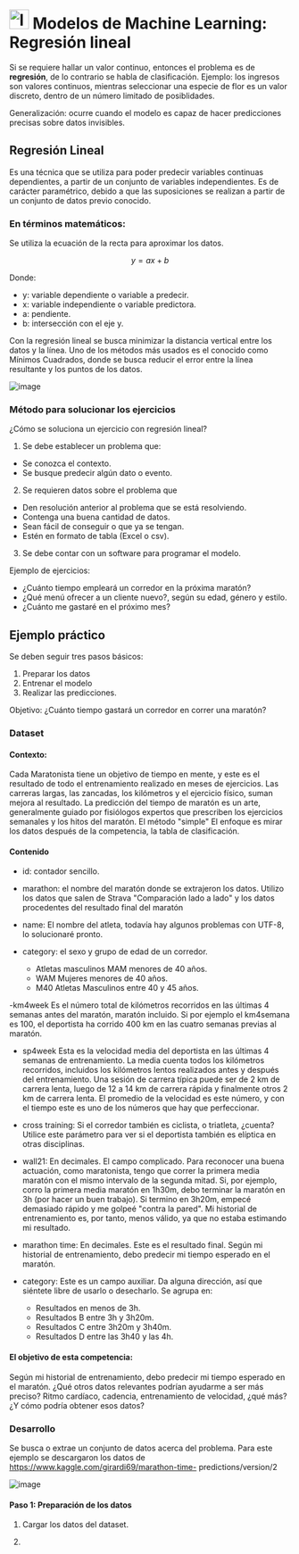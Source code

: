# <img src="https://github.com/shimadasoftware/machine-learning/assets/73977456/157a767f-2deb-43a7-8023-71506a9ef97a" alt="Italian Trulli" style="width:35px;height:35px;"> Modelos de Machine Learning: Regresión lineal

Si se requiere hallar un valor continuo, entonces el problema es de **regresión**, de lo contrario se habla de clasificación. Ejemplo: los ingresos son valores continuos, mientras seleccionar una especie de flor es un valor discreto, dentro de un número limitado de posiblidades.

Generalización: ocurre cuando el modelo es capaz de hacer predicciones precisas sobre datos invisibles.

## Regresión Lineal

Es una técnica que se utiliza para poder predecir variables continuas dependientes, a partir de un conjunto de variables
independientes. Es de carácter paramétrico, debido a que las suposiciones se realizan a partir de un conjunto de datos previo conocido.

### En términos matemáticos: 

Se utiliza la ecuación de la recta para aproximar los datos.

```math
y = ax + b
```
Donde:
  - y: variable dependiente o variable a predecir.
  - x: variable independiente o variable predictora.
  - a: pendiente.
  - b: intersección con el eje y.

Con la regresión lineal se busca minimizar la distancia vertical entre los datos y la línea.
Uno de los métodos más usados es el conocido como Mínimos Cuadrados, donde se busca reducir el error entre la línea resultante y los puntos de los datos.

![image](https://github.com/shimadasoftware/machine-learning/assets/73977456/50ef57fd-2247-4876-9707-d2e25ed9e5e4)

### Método para solucionar los ejercicios

¿Cómo se soluciona un ejercicio con regresión lineal?

1. Se debe establecer un problema que:
  - Se conozca el contexto.
  - Se busque predecir algún dato o evento.

2. Se requieren datos sobre el problema que
  - Den resolución anterior al problema que se está resolviendo.
  - Contenga una buena cantidad de datos.
  - Sean fácil de conseguir o que ya se tengan.
  - Estén en formato de tabla (Excel o csv).

3. Se debe contar con un software para programar el modelo.

Ejemplo de ejercicios:
  - ¿Cuánto tiempo empleará un corredor en la próxima maratón?
  - ¿Qué menú ofrecer a un cliente nuevo?, según su edad, género y estilo.
  - ¿Cuánto me gastaré en el próximo mes?

## Ejemplo práctico

Se deben seguir tres pasos básicos:
  1. Preparar los datos
  2. Entrenar el modelo
  3. Realizar las predicciones.

Objetivo: ¿Cuánto tiempo gastará un corredor en correr una maratón?

### Dataset

#### Contexto:

Cada Maratonista tiene un objetivo de tiempo en mente, y este es el resultado de todo el entrenamiento realizado en meses de ejercicios. Las carreras largas, las zancadas, los kilómetros y el ejercicio físico, suman mejora al resultado. La predicción del tiempo de maratón es un arte, generalmente guiado por fisiólogos expertos que prescriben los ejercicios semanales y los hitos del maratón. El método "simple" El enfoque es mirar los datos después de la competencia, la tabla de clasificación.

#### Contenido
- id:
  contador sencillo.

- marathon:
  el nombre del maratón donde se extrajeron los datos. Utilizo los datos que salen de Strava "Comparación lado a lado" y los datos procedentes del resultado final del maratón

- name:
  El nombre del atleta, todavía hay algunos problemas con UTF-8, lo solucionaré pronto.

- category:
  el sexo y grupo de edad de un corredor.

  - Atletas masculinos MAM menores de 40 años.
  - WAM Mujeres menores de 40 años.
  - M40 Atletas Masculinos entre 40 y 45 años.

-km4week
  Es el número total de kilómetros recorridos en las últimas 4 semanas antes del maratón, maratón incluido. Si por ejemplo el km4semana es 100, el deportista ha corrido 400 km en las cuatro semanas previas al maratón.

- sp4week
  Esta es la velocidad media del deportista en las últimas 4 semanas de entrenamiento. La media cuenta todos los kilómetros recorridos, incluidos los kilómetros lentos realizados antes y después del entrenamiento. Una sesión de carrera típica puede ser de 2 km de carrera lenta, luego de 12 a 14 km de carrera rápida y finalmente otros 2 km de carrera lenta. El promedio de la velocidad es este número, y con el tiempo este es uno de los números que hay que perfeccionar.

- cross training:
  Si el corredor también es ciclista, o triatleta, ¿cuenta? Utilice este parámetro para ver si el deportista también es elíptica en otras disciplinas.

- wall21:
  En decimales. El campo complicado. Para reconocer una buena actuación, como maratonista, tengo que correr la primera media maratón con el mismo intervalo de la segunda mitad. Si, por ejemplo, corro la primera media maratón en 1h30m, debo terminar la maratón en 3h (por hacer un buen trabajo). Si termino en 3h20m, empecé demasiado rápido y me golpeé "contra la pared". Mi historial de entrenamiento es, por tanto, menos válido, ya que no estaba estimando mi resultado.

- marathon time:
  En decimales. Este es el resultado final. Según mi historial de entrenamiento, debo predecir mi tiempo esperado en el maratón.

- category:
  Este es un campo auxiliar. Da alguna dirección, así que siéntete libre de usarlo o desecharlo. Se agrupa en:

  - Resultados en menos de 3h.
  - Resultados B entre 3h y 3h20m.
  - Resultados C entre 3h20m y 3h40m.
  - Resultados D entre las 3h40 y las 4h.

#### El objetivo de esta competencia:
Según mi historial de entrenamiento, debo predecir mi tiempo esperado en el maratón. ¿Qué otros datos relevantes podrían ayudarme a ser más preciso? Ritmo cardíaco, cadencia, entrenamiento de velocidad, ¿qué más? ¿Y cómo podría obtener esos datos?

### Desarrollo 

Se busca o extrae un conjunto de datos acerca del problema. Para este ejemplo se descargaron los datos de https://www.kaggle.com/girardi69/marathon-time-
predictions/version/2

![image](https://github.com/shimadasoftware/machine-learning/assets/73977456/742099b9-f052-4271-82ac-4d0840db3386)

#### Paso 1: Preparación de los datos

1. Cargar los datos del dataset.



2. 
